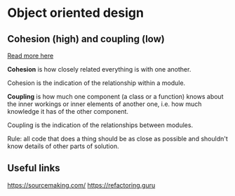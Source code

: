 # Object oriented design

## Cohesion (high) and coupling (low)

[Read more here](https://enterprisecraftsmanship.com/posts/cohesion-coupling-difference/)

**Cohesion** is how closely related everything is with one another.

Cohesion is the indication of the relationship within a module.

**Coupling** is how much one component (a class or a function) knows about the inner workings or inner elements of another one, i.e. how much knowledge it has of the other component.

Coupling is the indication of the relationships between modules.

Rule: all code that does a thing should be as close as possible and shouldn't know details of other parts of solution.

## Useful links

https://sourcemaking.com/
https://refactoring.guru
